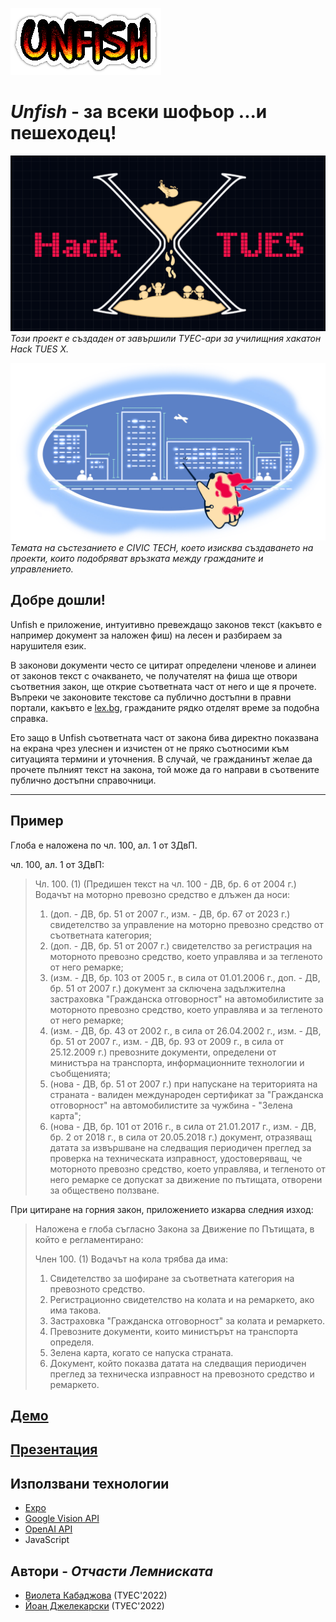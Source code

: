 ![Unfish](img/cooltext454055886893390.png)
# *Unfish* - за всеки шофьор ...и пешеходец!
![Hack TUES](img/Screenshot%202024-03-16%20045722.png)
*Този проект е създаден от завършили ТУЕС-ари за училищния хакатон Hack TUES X.*

![](img/d89510492c6adcd49cee8c1595094c77f316f0eb5caecb4d52470535b659ecbb.webp)
*Темата на състезанието е CIVIC TECH, което изисква създаването на проекти, които подобряват връзката между гражданите и управлението.*

## Добре дошли!

Unfish е приложение, интуитивно превеждащо законов текст (какъвто е например документ за наложен фиш) на лесен и разбираем за нарушителя език. 

В законови документи често се цитират определени членове и алинеи от законов текст с очакването, че получателят на фиша ще отвори съответния закон, ще открие 
съответната част от него и ще я прочете. Въпреки че законовите текстове са публично достъпни в правни портали, какъвто е [lex.bg](lex.bg), гражданите рядко отделят време за подобна справка. 

Ето защо в Unfish съответната част от закона бива директно показвана на екрана чрез улеснен и изчистен от не пряко съотносими към ситуацията термини и уточнения. В случай, че гражданинът желае да прочете пълният текст на закона, той може да го направи в съотвените публично достъпни справочници.

-----
## Пример
Глоба е наложена по чл. 100, ал. 1 от ЗДвП. 

чл. 100, ал. 1 от ЗДвП:

> Чл. 100. (1) (Предишен текст на чл. 100 - ДВ, бр. 6 от 2004 г.) Водачът на моторно превозно средство е длъжен да носи:
> 1. (доп. - ДВ, бр. 51 от 2007 г., изм. - ДВ, бр. 67 от 2023 г.) свидетелство за управление на моторно превозно средство от съответната категория;
> 2. (доп. - ДВ, бр. 51 от 2007 г.) свидетелство за регистрация на моторното превозно средство, което управлява и за тегленото от него ремарке;
> 3. (изм. - ДВ, бр. 103 от 2005 г., в сила от 01.01.2006 г., доп. - ДВ, бр. 51 от 2007 г.) документ за сключена задължителна застраховка "Гражданска отговорност" на автомобилистите за моторното превозно средство, което управлява и за тегленото от него ремарке;
> 4. (изм. - ДВ, бр. 43 от 2002 г., в сила от 26.04.2002 г., изм. - ДВ, бр. 51 от 2007 г., изм. - ДВ, бр. 93 от 2009 г., в сила от 25.12.2009 г.) превозните документи, определени от министъра на транспорта, информационните технологии и съобщенията;
> 5. (нова - ДВ, бр. 51 от 2007 г.) при напускане на територията на страната - валиден международен сертификат за "Гражданска отговорност" на автомобилистите за чужбина - "Зелена карта";
> 6. (нова - ДВ, бр. 101 от 2016 г., в сила от 21.01.2017 г., изм. - ДВ, бр. 2 от 2018 г., в сила от 20.05.2018 г.) документ, отразяващ датата за извършване на следващия периодичен преглед за проверка на техническата изправност, удостоверяващ, че моторното превозно средство, което управлява, и тегленото от него ремарке се допускат за движение по пътищата, отворени за обществено ползване.


При цитиране на горния закон, приложението изкарва следния изход:


> Наложена е глоба съгласно Закона за Движение по Пътищата, в който е регламентирано:
> 
> Член 100. (1) Водачът на кола трябва да има:
> 
> 1. Свидетелство за шофиране за съответната категория на превозното средство.
> 2. Регистрационно свидетелство на колата и на ремаркето, ако има такова.
> 3. Застраховка "Гражданска отговорност" за колата и ремаркето.
> 4. Превозните документи, които министърът на транспорта определя.
> 5. Зелена карта, когато се напуска страната.
> 6. Документ, който показва датата на следващия периодичен преглед за техническа изправност на превозното средство и ремаркето.

## [Демо](img/Screen_Recording_20240316_043759_Expo%20Go_2.mp4)

## [Презентация](HackTUESX-presentation.pptx)
## Използвани технологии
* [Expo](https://expo.dev/)
* [Google Vision API](https://cloud.google.com/vision/?hl=en)
* [OpenAI API](https://openai.com/blog/openai-api)
* JavaScript

## Автори - *Отчасти Лемниската*
* [Виолета Кабаджова](https://github.com/vkabadzhova) (ТУЕС'2022)
* [Йоан Джелекарски](https://github.com/dzhelek) (ТУЕС'2022)
